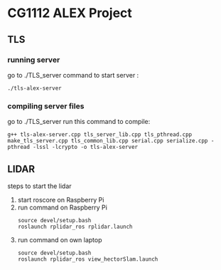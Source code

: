 # CG1112 ALEX Project

## TLS

### running server
go to ./TLS_server
command to start server :
```
./tls-alex-server
```

### compiling server files
go to ./TLS_server
run this command to compile:
```
g++ tls-alex-server.cpp tls_server_lib.cpp tls_pthread.cpp make_tls_server.cpp tls_common_lib.cpp serial.cpp serialize.cpp -pthread -lssl -lcrypto -o tls-alex-server

```

## LIDAR

steps to start the lidar
1. start roscore on Raspberry Pi
2. run command on Raspberry Pi
   ```
   source devel/setup.bash
   roslaunch rplidar_ros rplidar.launch
   ```
3. run command on own laptop
   ```
   source devel/setup.bash
   roslaunch rplidar_ros view_hectorSlam.launch
   ```












